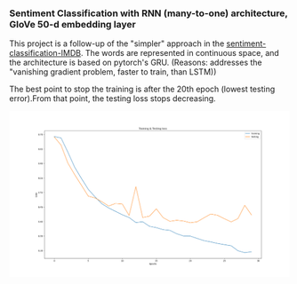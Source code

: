 ### Sentiment Classification with RNN (many-to-one) architecture, GloVe 50-d embedding layer

This project is a follow-up of the "simpler" approach in the [sentiment-classification-IMDB](https://github.com/andrasnagy-data/sentiment-classification-IMDB).
The words are represented in continuous space, and the architecture is based on pytorch's GRU. (Reasons: addresses the "vanishing gradient problem, faster to train, than LSTM))

The best point to stop the training is after the 20th epoch (lowest testing error).From that point, the testing loss stops decreasing.

![image](training_evaluation.png)

